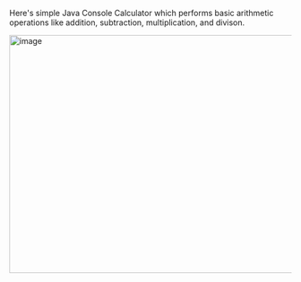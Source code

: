 Here's simple Java Console Calculator which performs basic arithmetic operations like addition, subtraction, multiplication, and divison.

<img width="798" height="424" alt="image" src="https://github.com/user-attachments/assets/0c15486d-d0d7-496f-abee-e8b4559f4c98" />

